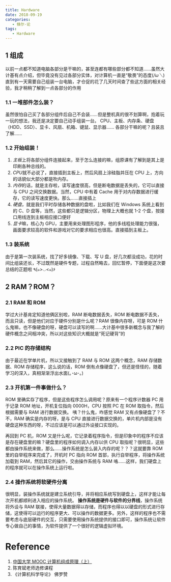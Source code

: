 ```yaml
---
title: Hardware
date: 2018-09-19
categories:
   - 倏尔·论
tags:
   - Hardware
---
```


## 1 组成

以前一点都不知道电脑各部分是干嘛的，甚至连都有哪些部分都不知道……虽然大计基有点介绍，但毕竟没有见过各部分实体，对计算机一直是“敬畏”的态度(_/ω＼_)
直到有一天需要自己组装一台电脑，才仓促的花了几天时间查了些这方面的相关经验，我才稍稍了解到一点各部分的作用

### 1.1 一堆部件怎么装？

虽然很怕自己买了各部分组件后自己不会装……但是整机真的很不划算啊，抱着玩一玩的想法，我还是决定要自己动手组装一台。
CPU、主板、内存条、硬盘（HDD、SSD）、显卡、风扇、机箱、键鼠、显示器……
各部分干嘛的呢？且装且了解……

### 1.2 开始组装！

1. *主板*上将各部分组件连接起来，至于怎么连接的嘛，组原课有了解到是其上是印刷各种总线的。
2. *CPU*就不必说了，直接插到主板上，然后风扇上涂硅脂并压在 CPU 上，方向的话貌似大部分都是吹内存。
3. *内存*的话，就是主存啦，读写速度很高，但是断电数据是丢失的，它可以直接与 CPU 之间交换数据。当然，CPU 中有着 Cache 用于对内存数据进行缓存，它的读写速度更快。那么……直接插上
4. _硬盘_，就是我们平时存储各种数据的盘啦，比如我们在 Windows 系统上看到的 C、D 盘等，当然，这些都只是逻辑分区，物理上大概也就 1-2 个盘，按接口用线连到主板相应接口便好
5. *显卡*嘛，核心为 GPU，主要用来处理图形程序，他的多线程处理能力很强，画面要求较高的软件和游戏对它的要求相应也很高。直接插到主板上。

### 1.3 装系统

由于是第一次装系统，找了好多镜像、下载、写 U 盘，好几次都没成功，花的时间比组装还长，不过既然是硬件专题，过程自然略去，回忆暂停，下面便是这次要总结的正题啦 ٩(๑>◡<๑)۶

## 2 RAM？ROM？

### 2.1 RAM 和 ROM

学过大计基肯定知道他俩区别啦，RAM 断电数据丢失，ROM 断电数据不丢失，而且只读，但是他们对应于硬件分别是什么呢？RAM 很像内存呀，可是 ROM 什么鬼嘛，也不像硬盘的呀，硬盘可以读写的啊……大计基中很多新概念与我了解的硬件概念之间相冲突，所以对这些知识大概就是“死记硬背”的

### 2.2 PIC 的存储结构

由于最近在学单片机，所以又接触到了 RAM 与 ROM 这两个概念，RAM 存储数据、ROM 存储程序，这么说的话，ROM 倒有点像硬盘了，但还是怪怪的，随着学习的深入，真相渐渐浮出水面(｡･ω･｡)

### 2.3 开机第一件事做什么？

ROM 里确实存了程序，但是这些程序怎么调用呢？原来有一个程序计数器 PC 用于记录 ROM 地址，开机复位指向 0000H，CPU 按照 PC 在 ROM 取指令，然后根据需要与 RAM 进行数据交换。
咦？什么鬼，咋感觉 RAM 又有点像硬盘了？不不，RAM 确实是内存的呀，是与 CPU 直接进行数据交换的，单片机内部是没有硬盘这种东西的呀，不过应该是可以通过外设接口实现的。

再回到 PC 机，ROM 又是什么呢，它记录着程序指令，但是印象中的程序不应该是存在硬盘里的嘛？硬盘里的程序如何调入内存以供 CPU 取指呢？很明显，这些都由操作系统来做，那么……操作系统是怎么装入内存的呢？？？这就要靠 ROM 里的自举程序来完成了，开机时 PC 指向 ROM 首部，执行自举程序，将操作系统加载到 RAM，然后其它的操作，交由操作系统与 RAM 咯……这样，我们硬盘上的程序就可以在操作系统上运行啦。

### 2.4 操作系统将软硬件分离

很明显，装操作系统就是建立系统引导，并将相应系统写到硬盘上，这样才能让每次开机都顺利进入相应的操作系统。
**操作系统是硬件与软件的分界线**，操作系统将外设与 RAM 联接，使得大量数据得以存储，而程序也得以以硬盘的形式进行存储，这使得可以运行的程序更大、可以操作的数据更多。另外，这样的程序也不需要考虑与底层硬件的交互，只需要使用操作系统提供的接口即可，操作系统让软件专心做自己的事情，为软件提供了一个很好的逻辑虚拟环境。

# Reference

1. [中国大学 MOOC 计算机组成原理（上）](https://www.icourse163.org/course/HIT-309001)
2. 陈育斌老师选修课程
3. 《计算机科学导论》 佛罗赞
